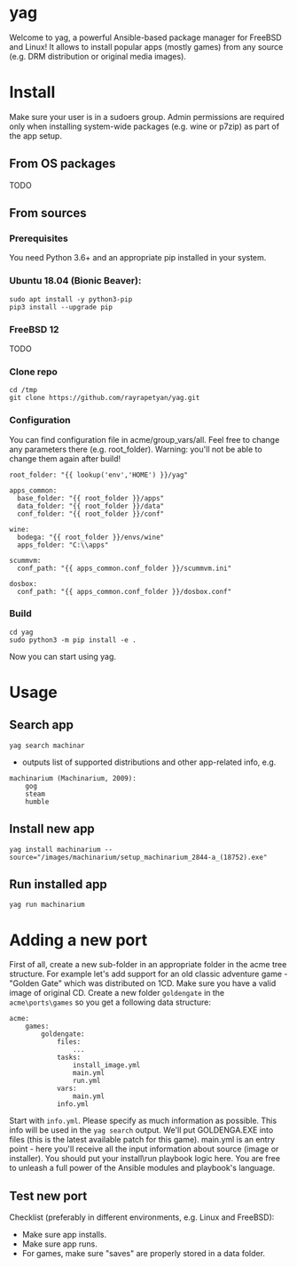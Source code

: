 # yag

Welcome to yag, a powerful Ansible-based package manager for FreeBSD and Linux!
It allows to install popular apps (mostly games) from any source (e.g. DRM distribution or original media images).

# Install

Make sure your user is in a sudoers group. Admin permissions are required only when installing system-wide packages 
(e.g. wine or p7zip) as part of the app setup.

## From OS packages

TODO

## From sources

### Prerequisites

You need Python 3.6+ and an appropriate pip installed in your system.

### Ubuntu 18.04 (Bionic Beaver):
```
sudo apt install -y python3-pip
pip3 install --upgrade pip
```
### FreeBSD 12

TODO

### Clone repo
```
cd /tmp
git clone https://github.com/rayrapetyan/yag.git
```

### Configuration
You can find configuration file in acme/group_vars/all.
Feel free to change any parameters there (e.g. root_folder). Warning: you'll not be able to change them again after
build!
```
root_folder: "{{ lookup('env','HOME') }}/yag"

apps_common:
  base_folder: "{{ root_folder }}/apps"
  data_folder: "{{ root_folder }}/data"
  conf_folder: "{{ root_folder }}/conf"

wine:
  bodega: "{{ root_folder }}/envs/wine"
  apps_folder: "C:\\apps"

scummvm:
  conf_path: "{{ apps_common.conf_folder }}/scummvm.ini"

dosbox:
  conf_path: "{{ apps_common.conf_folder }}/dosbox.conf"
```

### Build
```
cd yag
sudo python3 -m pip install -e .
```
Now you can start using yag.

# Usage

## Search app

`yag search machinar`

- outputs list of supported distributions and other app-related info, e.g.
```
machinarium (Machinarium, 2009):
    gog
    steam
    humble
```
## Install new app

`yag install machinarium --source="/images/machinarium/setup_machinarium_2844-a_(18752).exe"`

## Run installed app

`yag run machinarium`

# Adding a new port

First of all, create a new sub-folder in an appropriate folder in the acme tree structure. For example let's add support
for an old classic adventure game - "Golden Gate" which was distributed on 1CD. Make sure you have a valid image of 
original CD. Create a new folder `goldengate` in the `acme\ports\games` so you get a following data structure:
```
acme:
    games:
        goldengate:
            files:
                ...
            tasks:
                install_image.yml
                main.yml
                run.yml
            vars:
                main.yml
            info.yml
```
Start with `info.yml`. Please specify as much information as possible. This info will be used in the `yag search` output.
We'll put GOLDENGA.EXE into files (this is the latest available patch for this game).
main.yml is an entry point - here you'll receive all the input information about source (image or installer).
You should put your install\run playbook logic here. You are free to unleash a full power of the Ansible modules 
and playbook's language.

## Test new port

Checklist (preferably in different environments, e.g. Linux and FreeBSD):
- Make sure app installs. 
- Make sure app runs.
- For games, make sure "saves" are properly stored in a data folder.

